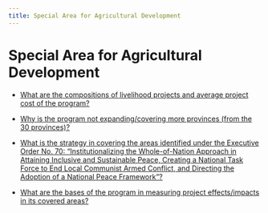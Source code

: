```yaml
---
title: Special Area for Agricultural Development
---
```


# Special Area for Agricultural Development


 - [What are the compositions of livelihood projects and average project cost of the program?](/other-priority-programs-and-projects/special-area-for-agricultural-development/what-are-the-compositions-of-livelihood-projects-and-average-project-cost-of-the-program)
    
 - [Why is the program not expanding/covering more provinces (from the 30 provinces)?](/other-priority-programs-and-projects/special-area-for-agricultural-development/why-is-the-program-not-expandingcovering-more-provinces-from-the-30-provinces)
    
 - [What is the strategy in covering the areas identified under the Executive Order No. 70: “Institutionalizing the Whole-of-Nation Approach in Attaining Inclusive and Sustainable Peace, Creating a National Task Force to End Local Communist Armed Conflict, and Directing the Adoption of a National Peace Framework”?](/other-priority-programs-and-projects/special-area-for-agricultural-development/what-is-the-strategy-in-covering-the-areas-identified-under-the-executive-order-no-70-institutionali)
    
 - [What are the bases of the program in measuring project effects/impacts in its covered areas?](/other-priority-programs-and-projects/special-area-for-agricultural-development/what-are-the-bases-of-the-program-in-measuring-project-effectsimpacts-in-its-covered-areas)
    
